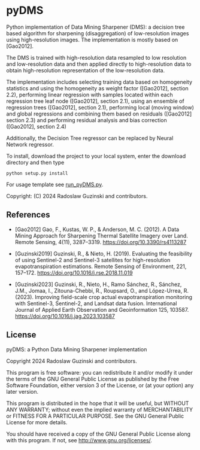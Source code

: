 # pyDMS
Python implementation of Data Mining Sharpener (DMS): a decision tree based algorithm for
sharpening (disaggregation) of low-resolution images using high-resolution images.
The implementation is mostly based on [Gao2012].

The DMS is trained with high-resolution data resampled to
    low resolution and low-resolution data and then applied
    directly to high-resolution data to obtain high-resolution representation
    of the low-resolution data.

The implementation includes selecting training data based on homogeneity
    statistics and using the homogeneity as weight factor ([Gao2012], section 2.2),
    performing linear regression with samples located within each regression
    tree leaf node ([Gao2012], section 2.1), using an ensemble of regression trees
    ([Gao2012], section 2.1), performing local (moving window) and global regressions and
    combining them based on residuals ([Gao2012] section 2.3) and performing residual
    analysis and bias correction ([Gao2012], section 2.4)

Additionally, the Decision Tree regressor can be replaced by Neural Network regressor.

To install, download the project to your local system, enter the download directory and then type

`python setup.py install`

For usage template see [run_pyDMS.py](/run_pyDMS.py).

Copyright: (C) 2024 Radoslaw Guzinski and contributors.

## References

* [Gao2012] Gao, F., Kustas, W. P., & Anderson, M. C. (2012). A Data
       Mining Approach for Sharpening Thermal Satellite Imagery over Land.
       Remote Sensing, 4(11), 3287–3319. https://doi.org/10.3390/rs4113287

* [Guzinski2019] Guzinski, R., & Nieto, H. (2019). Evaluating the feasibility of using Sentinel-2 and Sentinel-3 satellites for high-resolution evapotranspiration estimations. Remote Sensing of Environment, 221, 157–172. https://doi.org/10.1016/j.rse.2018.11.019

* [Guzinski2023] Guzinski, R., Nieto, H., Ramo Sánchez, R., Sánchez, J.M., Jomaa, I., Zitouna-Chebbi, R., Roupsard, O., and López-Urrea, R. (2023). Improving field-scale crop actual evapotranspiration monitoring with Sentinel-3, Sentinel-2, and Landsat data fusion. International Journal of Applied Earth Observation and Geoinformation 125, 103587. https://doi.org/10.1016/j.jag.2023.103587


## License

pyDMS: a Python Data Mining Sharpener implementation

Copyright 2024 Radoslaw Guzinski and contributors.

This program is free software: you can redistribute it and/or modify
it under the terms of the GNU General Public License as published by
the Free Software Foundation, either version 3 of the License, or
(at your option) any later version.

This program is distributed in the hope that it will be useful,
but WITHOUT ANY WARRANTY; without even the implied warranty of
MERCHANTABILITY or FITNESS FOR A PARTICULAR PURPOSE.  See the
GNU General Public License for more details.

You should have received a copy of the GNU General Public License
along with this program.  If not, see <http://www.gnu.org/licenses/>.
